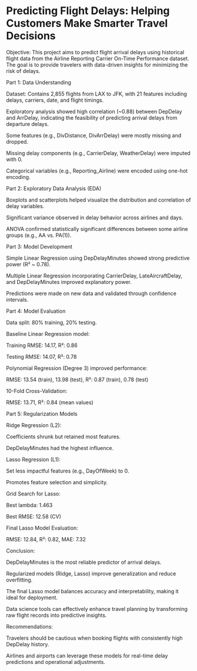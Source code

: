 # Predicting Flight Delays: Helping Customers Make Smarter Travel Decisions

Objective:
This project aims to predict flight arrival delays using historical flight data from the Airline Reporting Carrier On-Time Performance dataset. The goal is to provide travelers with data-driven insights for minimizing the risk of delays.

Part 1: Data Understanding

Dataset: Contains 2,855 flights from LAX to JFK, with 21 features including delays, carriers, date, and flight timings.

Exploratory analysis showed high correlation (~0.88) between DepDelay and ArrDelay, indicating the feasibility of predicting arrival delays from departure delays.

Some features (e.g., DivDistance, DivArrDelay) were mostly missing and dropped.

Missing delay components (e.g., CarrierDelay, WeatherDelay) were imputed with 0.

Categorical variables (e.g., Reporting_Airline) were encoded using one-hot encoding.

Part 2: Exploratory Data Analysis (EDA)

Boxplots and scatterplots helped visualize the distribution and correlation of delay variables.

Significant variance observed in delay behavior across airlines and days.

ANOVA confirmed statistically significant differences between some airline groups (e.g., AA vs. PA(1)).

Part 3: Model Development

Simple Linear Regression using DepDelayMinutes showed strong predictive power (R² ~ 0.78).

Multiple Linear Regression incorporating CarrierDelay, LateAircraftDelay, and DepDelayMinutes improved explanatory power.

Predictions were made on new data and validated through confidence intervals.

Part 4: Model Evaluation

Data split: 80% training, 20% testing.

Baseline Linear Regression model:

Training RMSE: 14.17, R²: 0.86

Testing RMSE: 14.07, R²: 0.78

Polynomial Regression (Degree 3) improved performance:

RMSE: 13.54 (train), 13.98 (test), R²: 0.87 (train), 0.78 (test)

10-Fold Cross-Validation:

RMSE: 13.71, R²: 0.84 (mean values)

Part 5: Regularization Models

Ridge Regression (L2):

Coefficients shrunk but retained most features.

DepDelayMinutes had the highest influence.

Lasso Regression (L1):

Set less impactful features (e.g., DayOfWeek) to 0.

Promotes feature selection and simplicity.

Grid Search for Lasso:

Best lambda: 1.463

Best RMSE: 12.58 (CV)

Final Lasso Model Evaluation:

RMSE: 12.84, R²: 0.82, MAE: 7.32

Conclusion:

DepDelayMinutes is the most reliable predictor of arrival delays.

Regularized models (Ridge, Lasso) improve generalization and reduce overfitting.

The final Lasso model balances accuracy and interpretability, making it ideal for deployment.

Data science tools can effectively enhance travel planning by transforming raw flight records into predictive insights.

Recommendations:

Travelers should be cautious when booking flights with consistently high DepDelay history.

Airlines and airports can leverage these models for real-time delay predictions and operational adjustments.

